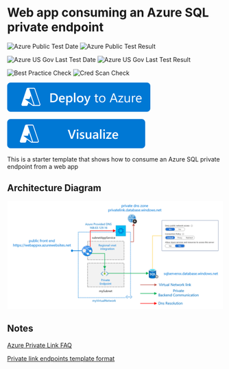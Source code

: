 # Web app consuming an Azure SQL private endpoint

![Azure Public Test Date](https://azurequickstartsservice.blob.core.windows.net/badges/demos/private-endpoint-sql-from-appservice/PublicLastTestDate.svg)
![Azure Public Test Result](https://azurequickstartsservice.blob.core.windows.net/badges/demos/private-endpoint-sql-from-appservice/PublicDeployment.svg)

![Azure US Gov Last Test Date](https://azurequickstartsservice.blob.core.windows.net/badges/demos/private-endpoint-sql-from-appservice/FairfaxLastTestDate.svg)
![Azure US Gov Last Test Result](https://azurequickstartsservice.blob.core.windows.net/badges/demos/private-endpoint-sql-from-appservice/FairfaxDeployment.svg)

![Best Practice Check](https://azurequickstartsservice.blob.core.windows.net/badges/demos/private-endpoint-sql-from-appservice/BestPracticeResult.svg)
![Cred Scan Check](https://azurequickstartsservice.blob.core.windows.net/badges/demos/private-endpoint-sql-from-appservice/CredScanResult.svg)

[![Deploy To Azure](https://raw.githubusercontent.com/Azure/azure-quickstart-templates/master/1-CONTRIBUTION-GUIDE/images/deploytoazure.svg?sanitize=true)](https://portal.azure.com/#create/Microsoft.Template/uri/https%3A%2F%2Fraw.githubusercontent.com%2FAzure%2Fazure-quickstart-templates%2Fmaster%2Fdemos%2Fprivate-endpoint-sql-from-appservice%2Fazuredeploy.json)

[![Visualize](https://raw.githubusercontent.com/Azure/azure-quickstart-templates/master/1-CONTRIBUTION-GUIDE/images/visualizebutton.svg?sanitize=true)](http://armviz.io/#/?load=https%3A%2F%2Fraw.githubusercontent.com%2FAzure%2Fazure-quickstart-templates%2Fmaster%2Fdemos%2Fprivate-endpoint-sql-from-appservice%2Fazuredeploy.json)

This is a starter template that shows how to consume an Azure SQL private endpoint from a web app  

## Architecture Diagram

![architecture diagram](images/webappsqlpvtlink.png)

## Notes

[Azure Private Link FAQ](https://docs.microsoft.com/en-us/azure/private-link/private-link-faq)

[Private link endpoints template format](https://docs.microsoft.com/en-us/azure/templates/microsoft.network/2020-04-01/privateendpoints)
